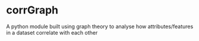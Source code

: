 # corrGraph
A python module built using graph theory to analyse how attributes/features in a dataset correlate with each other

